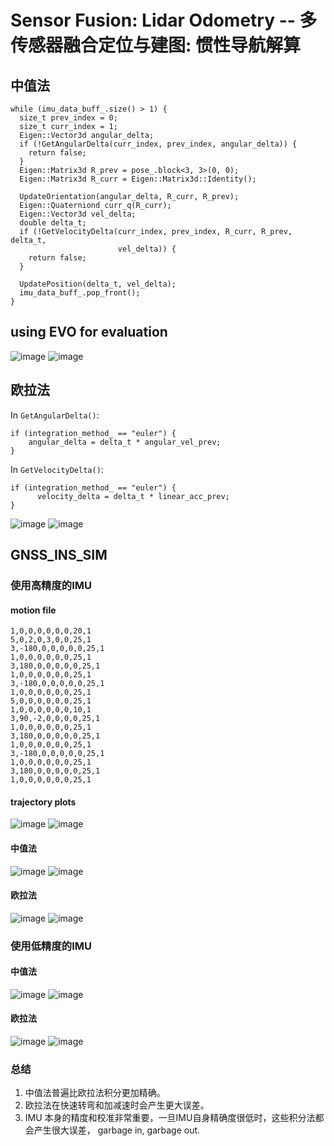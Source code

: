 # Sensor Fusion: Lidar Odometry -- 多传感器融合定位与建图: 惯性导航解算

## 中值法
```
while (imu_data_buff_.size() > 1) {
  size_t prev_index = 0; 
  size_t curr_index = 1; 
  Eigen::Vector3d angular_delta;
  if (!GetAngularDelta(curr_index, prev_index, angular_delta)) {
    return false;
  }
  Eigen::Matrix3d R_prev = pose_.block<3, 3>(0, 0);
  Eigen::Matrix3d R_curr = Eigen::Matrix3d::Identity();

  UpdateOrientation(angular_delta, R_curr, R_prev);
  Eigen::Quaterniond curr_q(R_curr);
  Eigen::Vector3d vel_delta;
  double delta_t;
  if (!GetVelocityDelta(curr_index, prev_index, R_curr, R_prev, delta_t,
                        vel_delta)) {
    return false;
  }

  UpdatePosition(delta_t, vel_delta);
  imu_data_buff_.pop_front();
}
```
## using EVO for evaluation
![image](https://user-images.githubusercontent.com/11698181/152662207-391f2d49-9a93-4c96-84c9-c2d5c9f09f4a.png)
![image](https://user-images.githubusercontent.com/11698181/152662224-f93ae0d8-c563-4622-97b8-7149cfe7ad04.png)


## 欧拉法
In `GetAngularDelta()`: 
```
if (integration_method_ == "euler") {
    angular_delta = delta_t * angular_vel_prev;  
}
```
In `GetVelocityDelta()`: 
```
if (integration_method_ == "euler") {
      velocity_delta = delta_t * linear_acc_prev;
}
```
![image](https://user-images.githubusercontent.com/11698181/152662590-9976d41f-792f-4fe2-a4d0-b630768d2c6d.png)
![image](https://user-images.githubusercontent.com/11698181/152662594-982aae8b-38b4-40a5-818f-4b70bbad0825.png)

## GNSS_INS_SIM
### 使用高精度的IMU
#### motion file 
```
1,0,0,0,0,0,0,20,1
5,0,2,0,3,0,0,25,1
3,-180,0,0,0,0,0,25,1
1,0,0,0,0,0,0,25,1
3,180,0,0,0,0,0,25,1
1,0,0,0,0,0,0,25,1
3,-180,0,0,0,0,0,25,1
1,0,0,0,0,0,0,25,1
5,0,0,0,0,0,0,25,1
1,0,0,0,0,0,0,10,1
3,90,-2,0,0,0,0,25,1
1,0,0,0,0,0,0,25,1
3,180,0,0,0,0,0,25,1
1,0,0,0,0,0,0,25,1
3,-180,0,0,0,0,0,25,1
1,0,0,0,0,0,0,25,1
3,180,0,0,0,0,0,25,1
1,0,0,0,0,0,0,25,1
```
#### trajectory plots 
![image](https://user-images.githubusercontent.com/11698181/152671127-407aedb7-754e-458d-ad37-9bf70ccedb4d.png)
![image](https://user-images.githubusercontent.com/11698181/152671143-5059dbfc-40e0-4b59-a129-2df5bdc5f1dc.png)

#### 中值法
![image](https://user-images.githubusercontent.com/11698181/152671337-d617b1c6-099d-418d-99cc-6549d69ac5d6.png)
![image](https://user-images.githubusercontent.com/11698181/152671353-c655b4c9-61ad-49f9-9aa6-42840a2d65cd.png)

#### 欧拉法 
![image](https://user-images.githubusercontent.com/11698181/152671634-04275dfd-336d-40d6-bbcd-506e0f690255.png)
![image](https://user-images.githubusercontent.com/11698181/152671645-535457e7-d67f-4ce4-b624-97b2dffb9c3a.png)

### 使用低精度的IMU
#### 中值法
![image](https://user-images.githubusercontent.com/11698181/152672328-fda8e4f7-afa3-4878-bf30-d150ba9cc9bb.png)
![image](https://user-images.githubusercontent.com/11698181/152672335-26e88fe3-e4e9-4120-8f7c-ac40f7b53434.png)

#### 欧拉法 
![image](https://user-images.githubusercontent.com/11698181/152672038-12e6e5dd-130e-4991-a4dc-63a36c9fe82d.png)
![image](https://user-images.githubusercontent.com/11698181/152672044-bd85aabf-88d0-411a-ae25-8ee64c8b9b8b.png)

### 总结
1. 中值法普遍比欧拉法积分更加精确。
2. 欧拉法在快速转弯和加减速时会产生更大误差。 
3. IMU 本身的精度和校准非常重要，一旦IMU自身精确度很低时，这些积分法都会产生很大误差， garbage in, garbage out. 
